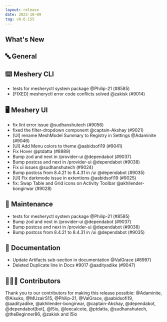 ```yaml
---
layout: release
date: 2023-10-09
tag: v0.6.155
---
```


## What's New

## 🔤 General

## ⌨️ Meshery CLI

- tests for mesheryctl system package @Philip-21 (#8585)
- [FIXED] mesheryctl error code conflicts solved @zakisk (#9014)

## 🖥 Meshery UI

- fix lint error issue @sudhanshutech (#9056)
- fixed the filter-dropdown component @captain-Akshay (#9021)
- [UI] rename MeshModel Summary to Registry in Settings @Adaminite (#9046)
- [UI] Add Menu colors to theme @aabidsofi19 (#9041)
- Fix Hover @ptdatta (#8989)
- Bump zod and next in /provider-ui @dependabot (#9037)
- Bump postcss and next in /provider-ui @dependabot (#9038)
- Fix ui issues @sudhanshutech (#9024)
- Bump postcss from 8.4.21 to 8.4.31 in /ui @dependabot (#9035)
- [UI] Fix darkmode issue in extentions @aabidsofi19 (#9025)
- fix: Swap Table and Grid icons on Activity Toolbar @akhilender-bongirwar (#9028)

## 🧰 Maintenance

- tests for mesheryctl system package @Philip-21 (#8585)
- Bump zod and next in /provider-ui @dependabot (#9037)
- Bump postcss and next in /provider-ui @dependabot (#9038)
- Bump postcss from 8.4.21 to 8.4.31 in /ui @dependabot (#9035)

## 📖 Documentation

- Update Artifacts sub-section in documentation @ValGrace (#8997)
- Deleted Duplicate line in Docs #9017 @aadityadike (#9047)

## 👨🏽‍💻 Contributors

Thank you to our contributors for making this release possible:
@Adaminite, @Aisuko, @MUzairS15, @Philip-21, @ValGrace, @aabidsofi19, @aadityadike, @akhilender-bongirwar, @captain-Akshay, @dependabot, @dependabot[bot], @l5io, @leecalcote, @ptdatta, @sudhanshutech, @theBeginner86, @zakisk and l5io
